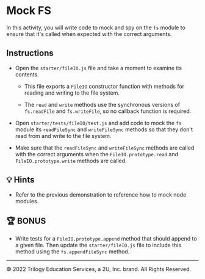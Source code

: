 # Mock FS

In this activity, you will write code to mock and spy on the `fs` module to ensure that it's called when expected with the correct arguments.

## Instructions

* Open the `starter/fileIO.js` file and take a moment to examine its contents.

  * This file exports a `FileIO` constructor function with methods for reading and writing to the file system.

  * The `read` and `write` methods use the synchronous versions of `fs.readFile` and `fs.writeFile`, so no callback function is required.

* Open `starter/tests/fileIO/test.js` and add code to mock the `fs` module its `readFileSync` and `writeFileSync` methods so that they don't read from and write to the file system.

* Make sure that the `readFileSync` and `writeFileSync` methods are called with the correct arguments when the `FileIO.prototype.read` and `FileIO.prototype.write` methods are called.

## 💡 Hints

* Refer to the previous demonstration to reference how to mock node modules.

## 🏆 BONUS

* Write tests for a `FileIO.prototype.append` method that should append to a given file. Then update the `starter/fileIO.js` file to include this method using the `fs.appendFileSync` method.

---

© 2022 Trilogy Education Services, a 2U, Inc. brand. All Rights Reserved.
